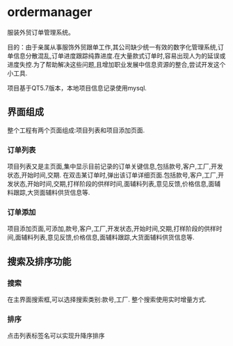 # ordermanager
服装外贸订单管理系统。

目的：由于亲属从事服饰外贸跟单工作,其公司缺少统一有效的数字化管理系统,订单信息分散混乱,订单进度跟踪纯靠进度.在大量款式订单时,容易出现人为的延误或进度失控.为了帮助解决这些问题,且增加职业发展中信息资源的整合,尝试开发这个小工具.

项目基于QT5.7版本，本地项目信息记录使用mysql.

## 界面组成

整个工程有两个页面组成:项目列表和项目添加页面.

### 订单列表

项目列表又是主页面,集中显示目前记录的订单关键信息,包括款号,客户,工厂,开发状态,开始时间,交期.
在双击某订单时,弹出该订单详细页面.包括款号,客户,工厂,开发状态,开始时间,交期,打样阶段的供样时间,面辅料列表,意见反馈,价格信息,面辅料跟踪,大货面辅料供货信息等.

### 订单添加

项目添加页面,可添加,款号,客户,工厂,开发状态,开始时间,交期,打样阶段的供样时间,面辅料列表,意见反馈,价格信息,面辅料跟踪,大货面辅料供货信息等.

## 搜索及排序功能
### 搜索

在主界面搜索框,可以选择搜索类别:款号,工厂.
整个搜索使用实时增量方式.

### 排序

点击列表标签名可以实现升降序排序

